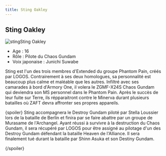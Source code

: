 ```yaml
---
title: Sting Oakley
---
```


Sting Oakley
------------

![sting](/images/stories/saga/gundamseeddestiny/persos/alliance/sting.jpg)Sting Oakley


- Age : 16   
- Rôle : Pilote du Chaos Gundam  
- Voix japonaise : Junichi Suwabe


Sting est l'un des trois membres d'Extended du groupe Phantom Pain, créés par LOGOS. Contrairement à ses deux homologues, sa personnalité est beaucoup plus calme et maléable que les autres. Infiltré avec ses camarades à bord d'Armory One, il volera le ZGMF-X24S Chaos Gundam qui deviendra son MS personnel dans le Phantom Pain. Après le succès de leur fuite sur Terre, ils répparaitront contre le Minerva durant plusieurs batailles où ZAFT devra affronter ses propres appareils.


{spoiler}
Sting accompagnera le Destroy Gundam piloté par Stella Loussier lors de la bataille de Berlin et finira par se faire abattre par un groupe de Murasame de l'Archangel. Ayant réussi à survivre à la destruction du Chaos Gundam, il sera récupéré par LOGOS pour être assigné au pilotage d'un des Destroy Gundam défendant la bataille Heaven de l'Alliance. Il sera finalement tué durant la bataille par Shinn Asuka et son Destiny Gundam.


{/spoiler}